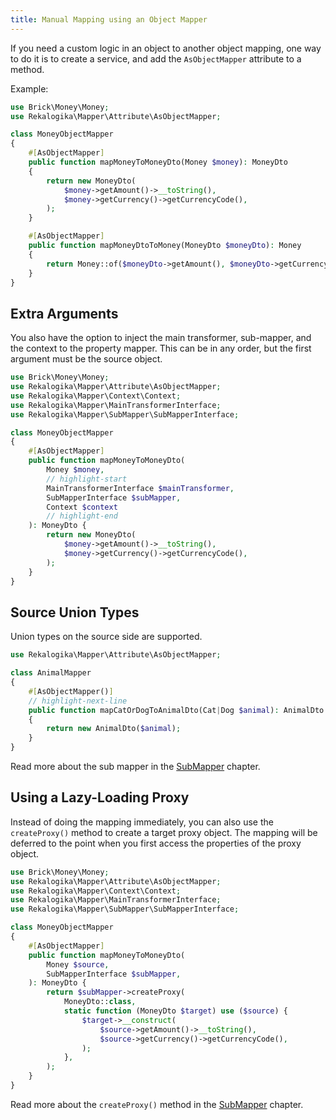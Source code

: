 ```yaml
---
title: Manual Mapping using an Object Mapper
---
```


If you need a custom logic in an object to another object mapping, one way to do
it is to create a service, and add the `AsObjectMapper` attribute to a method.

Example:

```php
use Brick\Money\Money;
use Rekalogika\Mapper\Attribute\AsObjectMapper;

class MoneyObjectMapper
{
    #[AsObjectMapper]
    public function mapMoneyToMoneyDto(Money $money): MoneyDto
    {
        return new MoneyDto(
            $money->getAmount()->__toString(),
            $money->getCurrency()->getCurrencyCode(),
        );
    }

    #[AsObjectMapper]
    public function mapMoneyDtoToMoney(MoneyDto $moneyDto): Money
    {
        return Money::of($moneyDto->getAmount(), $moneyDto->getCurrency());
    }
}
```

## Extra Arguments

You also have the option to inject the main transformer, sub-mapper, and the
context to the property mapper. This can be in any order, but the first argument
must be the source object.

```php
use Brick\Money\Money;
use Rekalogika\Mapper\Attribute\AsObjectMapper;
use Rekalogika\Mapper\Context\Context;
use Rekalogika\Mapper\MainTransformerInterface;
use Rekalogika\Mapper\SubMapper\SubMapperInterface;

class MoneyObjectMapper
{
    #[AsObjectMapper]
    public function mapMoneyToMoneyDto(
        Money $money,
        // highlight-start
        MainTransformerInterface $mainTransformer,
        SubMapperInterface $subMapper,
        Context $context
        // highlight-end
    ): MoneyDto {
        return new MoneyDto(
            $money->getAmount()->__toString(),
            $money->getCurrency()->getCurrencyCode(),
        );
    }
}
```

## Source Union Types

Union types on the source side are supported.

```php
use Rekalogika\Mapper\Attribute\AsObjectMapper;

class AnimalMapper
{
    #[AsObjectMapper()]
    // highlight-next-line
    public function mapCatOrDogToAnimalDto(Cat|Dog $animal): AnimalDto
    {
        return new AnimalDto($animal);
    }
}
```

Read more about the sub mapper in the [SubMapper](submapper) chapter.

## Using a Lazy-Loading Proxy

Instead of doing the mapping immediately, you can also use the `createProxy()`
method to create a target proxy object. The mapping will be deferred to the
point when you first access the properties of the proxy object.

```php
use Brick\Money\Money;
use Rekalogika\Mapper\Attribute\AsObjectMapper;
use Rekalogika\Mapper\Context\Context;
use Rekalogika\Mapper\MainTransformerInterface;
use Rekalogika\Mapper\SubMapper\SubMapperInterface;

class MoneyObjectMapper
{
    #[AsObjectMapper]
    public function mapMoneyToMoneyDto(
        Money $source,
        SubMapperInterface $subMapper,
    ): MoneyDto {
        return $subMapper->createProxy(
            MoneyDto::class,
            static function (MoneyDto $target) use ($source) {
                $target->__construct(
                    $source->getAmount()->__toString(),
                    $source->getCurrency()->getCurrencyCode(),
                );
            },
        );
    }
}
```

Read more about the `createProxy()` method in the [SubMapper](submapper#createproxy-method)
chapter.